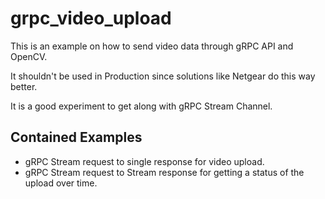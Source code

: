 # grpc_video_upload
This is an example on how to send video data through gRPC API and OpenCV.

It shouldn't be used in Production since solutions like Netgear do this
way better.

It is a good experiment to get along with gRPC Stream Channel.

## Contained Examples
- gRPC Stream request to single response for video upload.
- gRPC Stream request to Stream response for getting a status of the upload over time.
